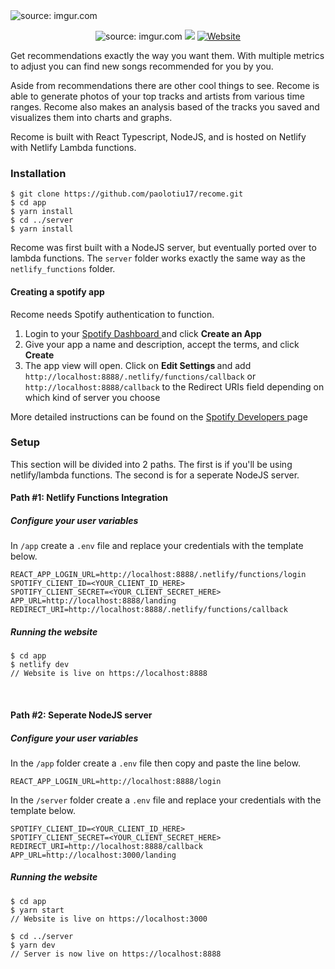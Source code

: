 <img src="https://i.imgur.com/qSi9W5J.png" title="source: imgur.com" />

<p align="center">
  <img src="https://img.shields.io/github/v/release/paolotiu17/recome" title="source: imgur.com" />
  <a href="https://codeclimate.com/github/paolotiu17/recome/maintainability"><img src="https://api.codeclimate.com/v1/badges/df29e23aa3d74606e675/maintainability" /></a>
  <a href="https://recome.site">
 <img alt="Website" src="https://img.shields.io/website?url=https%3A%2F%2Frecome.site">
  </a>
</p>




Get recommendations exactly the way you want them. With multiple metrics to adjust you can find new songs recommended for you by you.

Aside from recommendations there are other cool things to see. Recome is able to generate photos of your top tracks and artists from various time ranges. Recome also makes an analysis based of the tracks you saved and visualizes them into charts and graphs.

Recome is built with React Typescript, NodeJS, and is hosted on Netlify with Netlify Lambda functions.

### Installation



```
$ git clone https://github.com/paolotiu17/recome.git
$ cd app
$ yarn install
$ cd ../server
$ yarn install
```

Recome was first built with a NodeJS server, but eventually ported over to lambda functions. The `server` folder works exactly the same way as the `netlify_functions` folder. 



#### Creating a spotify app
Recome needs Spotify authentication to function. 
<ol>
    <li>
    Login to your <a href="https://developer.spotify.com/dashboard/applications"> Spotify Dashboard </a> and click <strong>  Create an App </strong>
    </li>
    <li>
        Give your app a name and description, accept the terms, and click
        <strong> Create </strong>
    </li>
    <li>
    The app view will open. Click on <strong>  Edit Settings </strong> and add <code>http://localhost:8888/.netlify/functions/callback</code> or <code>http://localhost:8888/callback</code> to the Redirect URIs field depending on which kind of server you choose
    </li>
</ol>
More detailed instructions can be found on the <a href="https://developer.spotify.com/"> Spotify Developers </a> page


### Setup

This section will be divided into 2 paths. The first is if you'll be using netlify/lambda functions. The second is for a seperate NodeJS server.

#### Path #1: Netlify Functions Integration 
##### Configure your user variables

In `/app` create a `.env` file and replace your credentials with the template below.

```
REACT_APP_LOGIN_URL=http://localhost:8888/.netlify/functions/login
SPOTIFY_CLIENT_ID=<YOUR_CLIENT_ID_HERE>
SPOTIFY_CLIENT_SECRET=<YOUR_CLIENT_SECRET_HERE>
APP_URL=http://localhost:8888/landing
REDIRECT_URI=http://localhost:8888/.netlify/functions/callback
```

##### Running the website

```
$ cd app
$ netlify dev
// Website is live on https://localhost:8888
```


&nbsp;
#### Path #2: Seperate NodeJS server
##### Configure your user variables
In the `/app` folder create a `.env` file then copy and paste the line below.
```
REACT_APP_LOGIN_URL=http://localhost:8888/login
```

In the `/server` folder create a `.env` file and replace your credentials with the template below.
```
SPOTIFY_CLIENT_ID=<YOUR_CLIENT_ID_HERE>
SPOTIFY_CLIENT_SECRET=<YOUR_CLIENT_SECRET_HERE>
REDIRECT_URI=http://localhost:8888/callback
APP_URL=http://localhost:3000/landing
```

##### Running the website
```
$ cd app
$ yarn start
// Website is live on https://localhost:3000

$ cd ../server
$ yarn dev
// Server is now live on https://localhost:8888 
```





